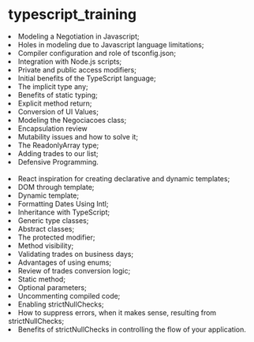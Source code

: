 # typescript_training

<li> Modeling a Negotiation in Javascript;
<li> Holes in modeling due to Javascript language limitations;
<li> Compiler configuration and role of tsconfig.json;
<li> Integration with Node.js scripts;
<li> Private and public access modifiers;
<li> Initial benefits of the TypeScript language;
<li> The implicit type any;
<li> Benefits of static typing;
<li> Explicit method return;
<li> Conversion of UI Values;
<li> Modeling the Negociacoes class;
<li> Encapsulation review
<li> Mutability issues and how to solve it;
<li> The ReadonlyArray type;
<li> Adding trades to our list;
<li> Defensive Programming.
<br> <br>
<li> React inspiration for creating declarative and dynamic templates;
<li> DOM through template;
<li> Dynamic template;
<li> Formatting Dates Using Intl;
<li> Inheritance with TypeScript;
<li> Generic type classes;
<li> Abstract classes;
<li> The protected modifier;
<li> Method visibility;
<li> Validating trades on business days;
<li> Advantages of using enums;
<li> Review of trades conversion logic;
<li> Static method;
<li> Optional parameters;
<li> Uncommenting compiled code;
<li> Enabling strictNullChecks;
<li> How to suppress errors, when it makes sense, resulting from strictNullChecks;
<li> Benefits of strictNullChecks in controlling the flow of your application.







  
